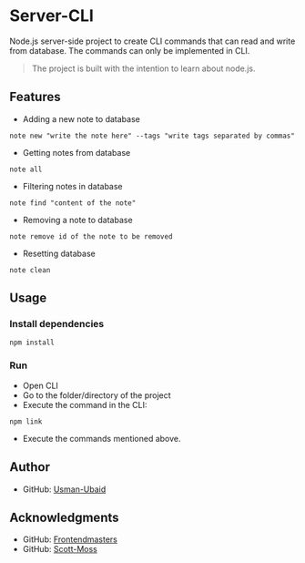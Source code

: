 # Server-CLI

Node.js server-side project to create CLI commands that can read and write from database. The commands can only be implemented in CLI.

> The project is built with the intention to learn about node.js.

## Features

- Adding a new note to database

```
note new "write the note here" --tags "write tags separated by commas"
```

- Getting notes from database

```
note all
```

- Filtering notes in database

```
note find "content of the note"
```

- Removing a note to database

```
note remove id of the note to be removed
```

- Resetting database

```
note clean
```

## Usage

### Install dependencies

```
npm install
```

### Run

- Open CLI
- Go to the folder/directory of the project
- Execute the command in the CLI:

```
npm link
```

- Execute the commands mentioned above.

## Author

- GitHub: [Usman-Ubaid](https://github.com/Usman-Ubaid)

## Acknowledgments

- GitHub: [Frontendmasters](https://github.com/FrontendMasters)
- GitHub: [Scott-Moss](https://github.com/Hendrixer)
